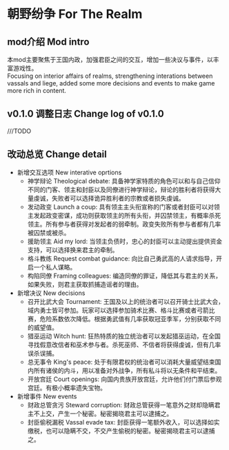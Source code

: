 ﻿# **朝野纷争 For The Realm**
## mod介绍 Mod intro
本mod主要聚焦于王国内政，加强君臣之间的交互，增加一些决议与事件，以丰富游戏性。  
Focusing on interior affairs of realms, strengthening interations between vassals and liege, added some more decisions and events to make game more rich in content.
## v0.1.0 调整日志 Change log of v0.1.0
///TODO
## 改动总览 Change detail
+ 新增交互选项 New interative oprtions
  + 神学辩论 Theological debate: 具备神学家特质的角色可以和与自己信仰不同的门客、领主和封臣以及同僚进行神学辩论，辩论的胜利者将获得大量虔诚，失败者可以选择诡异胜利者的宗教或者损失虔诚。
  + 发动政变 Launch a coup: 具有领主主头衔宣称的门客或者封臣可以对领主发起政变密谋，成功则获取领主的所有头衔，并囚禁领主，有概率杀死领主。所有参与者获得对发起者的弱牵制。政变失败所有参与者都有几率被囚禁或被杀。
  + 援助领主 Aid my lord: 当领主负债时，忠心的封臣可以主动提出提供资金支持，可以选择换来君主的牵制。
  + 格斗教练 Request combat guidance: 向比自己勇武高的人请求指导，开启一个私人谋略。
  + 构陷同僚 Framing colleagues: 编造同僚的罪证，降低其与君主的关系，如果失败，则君主获取抓捕造谣者的理由。
+ 新增决议 New decisions
  + 召开比武大会 Tournament: 王国及以上的统治者可以召开骑士比武大会，域内勇士皆可参加。玩家可以选择参加骑术比赛、格斗比赛或者弓箭比赛，危险系数依次降低。根据勇武值有几率获取冠亚季军，分别获取不同的威望值。
  + 猎巫运动 Witch hunt: 狂热特质的独立统治者可以发起猎巫运动，在全国寻找假意改信者和巫术参与者。杀死巫师、不信者将获得虔诚，但有几率误杀误捕。
  + 总无事令 King's peace: 处于有限君权的统治者可以消耗大量威望结束国内所有诸侯的内斗，用以准备对外战争，所有私斗将以无条件和平结束。
  + 开放宫廷 Court openings: 向国内贵族开放宫廷，允许他们付门票后参观宫廷。有极小概率遗失宝物。
+ 新增事件 New events
  + 财政总管贪污 Steward corruption: 财政总管获得一笔意外之财却隐瞒君主不上交，产生一个秘密。秘密揭晓君主可以逮捕之。
  + 封臣偷税漏税 Vassal evade tax: 封臣获得一笔额外收入，可以选择如实缴税，也可以隐瞒不交，不交产生偷税的秘密。秘密揭晓君主可以逮捕之。
